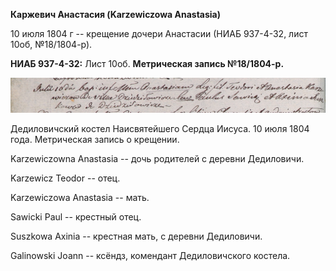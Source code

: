 **Каржевич Анастасия (Karzewiczowa Anastasia)**

10 июля 1804 г -- крещение дочери Анастасии (НИАБ 937-4-32, лист 10об,
№18/1804-р).

**НИАБ 937-4-32:** Лист 10об. **Метрическая запись №18/1804-р.**

![](./media/03f3e7e9764945b52596fc09b1d43ef41c5c105b.png)

Дедиловичский костел Наисвятейшего Сердца Иисуса. 10 июля 1804 года.
Метрическая запись о крещении.

Karzewiczowna Anastasia -- дочь родителей с деревни Дедиловичи.

Karzewicz Teodor -- отец.

Karzewiczowa Anastasia -- мать.

Sawicki Paul -- крестный отец.

Suszkowa Axinia -- крестная мать, с деревни Дедиловичи.

Galinowski Joann -- ксёндз, комендант Дедиловичского костела.
